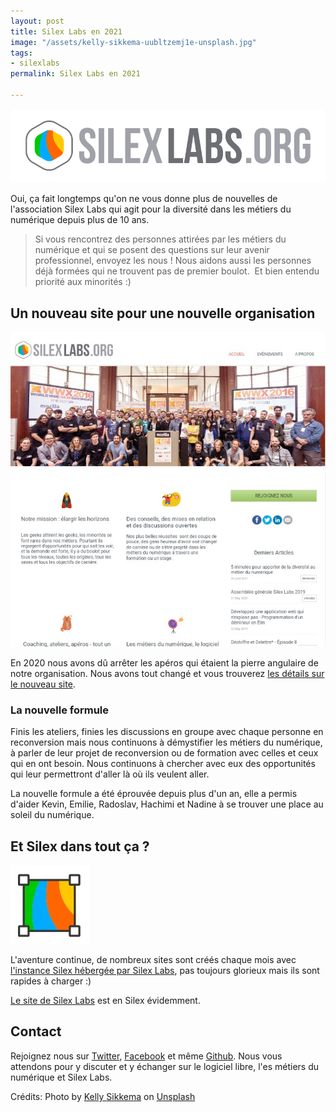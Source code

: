 ```yaml
---
layout: post
title: Silex Labs en 2021
image: "/assets/kelly-sikkema-uubltzemj1e-unsplash.jpg"
tags:
- silexlabs
permalink: Silex Labs en 2021

---
```

![](/assets/ee77edc0-07d1-45f3-a22e-918900ef3694.png)

Oui, ça fait longtemps qu'on ne vous donne plus de nouvelles de l'association Silex Labs qui agit pour la diversité dans les métiers du numérique depuis plus de 10 ans.

> Si vous rencontrez des personnes attirées par les métiers du numérique et qui se posent des questions sur leur avenir professionnel, envoyez les nous ! Nous aidons aussi les personnes déjà formées qui ne trouvent pas de premier boulot.  Et bien entendu priorité aux minorités :)

## Un nouveau site pour une nouvelle organisation

![](/assets/a4af651e-9261-9e13-da56-3ed367247c58.png)

En 2020 nous avons dû arrêter les apéros qui étaient la pierre angulaire de notre organisation. Nous avons tout changé et vous trouverez [les détails sur le nouveau site](https://www.silexlabs.org "le nouveau site de l'association silex Labs").

### La nouvelle formule

Finis les ateliers, finies les discussions en groupe avec chaque personne en reconversion mais nous continuons à démystifier les métiers du numérique, à parler de leur projet de reconversion ou de formation avec celles et ceux qui en ont besoin. Nous continuons à chercher avec eux des opportunités qui leur permettront d'aller là où ils veulent aller.

La nouvelle formule a été éprouvée depuis plus d'un an, elle a permis d'aider Kevin, Emilie, Radoslav, Hachimi et Nadine à se trouver une place au soleil du numérique.

## Et Silex dans tout ça ?

![](/assets/b49bb3f2-80ab-7b37-0aae-261feadaf4bc.jpg)

L'aventure continue, de nombreux sites sont créés chaque mois avec [l'instance Silex hébergée par Silex Labs](https://www.silex.me/instances/ "instance Silex hébergée par Silex Labs"), pas toujours glorieux mais ils sont rapides à charger :)

[Le site de Silex Labs](https://www.silexlabs.org "Le site de Silex Labs") est en Silex évidemment.

## Contact

Rejoignez nous sur [Twitter](https://twitter.com/silexlabs "silex labs sur Twitter"), [Facebook](https://facebook.com/silexlabs/ "silex Labs sur Facebook") et même [Github](https://github.com/silexlabs "silex labs sur GitHub"). Nous vous attendons pour y discuter et y échanger sur le logiciel libre, l'es métiers du numérique et Silex Labs.

Crédits: Photo by <a href="https://unsplash.com/@kellysikkema?utm_source=unsplash&utm_medium=referral&utm_content=creditCopyText">Kelly Sikkema</a> on <a href="https://unsplash.com/s/photos/2021?utm_source=unsplash&utm_medium=referral&utm_content=creditCopyText">Unsplash</a>